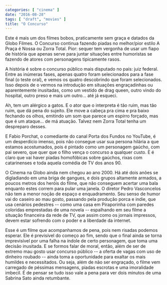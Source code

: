```yaml
---
categories: [ "cinema" ]
date: "2016-08-28"
tags: [ "draft", "movies" ]
title: "O Concurso"
---
```

Este é mais um dos filmes bobos, praticamente sem graça e datados da
Globo Filmes. O Concurso continua fazendo piadas no melhor/pior estilo
A Praça é Nossa ou Zorra Total. Pior: sequer tem vergonha de usar
um fiapo de história que apenas serve para juntar situações entre
humoristas se fazendo de atores com personagens tipicamente rasos.

A história é sobre o concurso público mais disputado no país: juiz
federal. Entre as inúmeras fases, apenas quatro foram selecionados para
a fase final (o teste oral), e vemos os quatro descobrindo que foram
selecionados. Isso depois de o vermos na introdução em situações
engraçadinhas ou aparentemente inusitadas, como um vestido de drag queen,
outro vindo do hospital, outro preso e mais um outro... até já esqueci.

Ah, tem um alérgico a gatos. E o ator que o interpreta é tão ruim,
mas tão ruim, que dá pena do sujeito. Ele move a cabeça pra cima e pra
baixo fechando os olhos, emitindo um som que parece um espirro forçado,
mas que é um ataque... de má atuação. Talvez nem Zorra Total tenha
um despreparo desses.

E Fabio Porchat, o comediante do canal Porta dos Fundos no YouTube, é
um desperdício imenso, pois não consegue usar sua persona hilária a
que estamos acostumados, pois é pintado como um personagem gaúcho, com
pai severo, que quer que o filho vença o concurso a qualquer custo. E
é claro que vai haver piadas homofóbicas sobre gaúchos, rixas com
catarinenses e toda aquela comédia de TV dos anos 90.

O Cinema na Globo ainda nem chegou ao ano 2000. Há até dois anões se
digladiando em uma briga de gangues, e dois grupos altamente armados,
a poucos metros dos heróis do filme, que não conseguem acertar uma bala
enquanto estes correm para pular uma janela. O diretor Pedro Vasconcelos
não tem a menor noção de espaço e enquadramento. Seu senso de
humor vai do caseiro ao mau gosto, passando pela produção porca e
indie, que usa cenários pedestres -- como uma casa em Piraporinha com
paredes coloridas emprestadas de uma novela -- espalhando em seu filme a
situação financeira da rede de TV, que assim como os jornais impressos,
devem estar sofrendo com o poder e a liberdade da internet.

Esse é um filme que acompanhamos de pena, pois nem risadas podemos
esperar. Ele é previsível do começo ao fim, sendo que o final ainda
se torna imprevisível por uma falha na índole de certo personagem,
que toma uma decisão inusitada. E se formos falar de moral, então,
além de ser de extremo mau gosto usar concurso público -- a oferta
de vagas com uso de dinheiro roubado -- ainda toma a oportunidade
para exaltar os mais humildes e necessitados. Ou seja, além de não
ser engraçado, o filme vem carregado de péssimas mensagens, piadas
escrotas e uma imoralidade imbecil. É de pensar se tudo isso vale a
pena para ver dois minutos de uma Sabrina Sato ainda retumbante.
